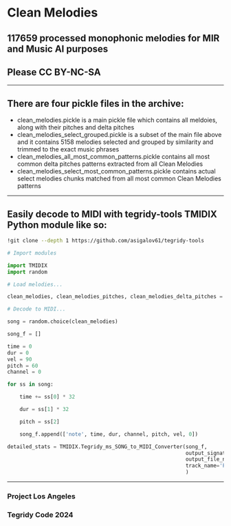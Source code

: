 # Clean Melodies
## 117659 processed monophonic melodies for MIR and Music AI purposes

## Please CC BY-NC-SA

***

## There are four pickle files in the archive:

* clean_melodies.pickle is a main pickle file which contains all meldoies, along with their pitches and delta pitches
* clean_melodies_select_grouped.pickle is a subset of the main file above and it contains 5158 melodies selected and grouped by similarity and trimmed to the exact music phrases
* clean_melodies_all_most_common_patterns.pickle contains all most common delta pitches patterns extracted from all Clean Melodies
* clean_melodies_select_most_common_patterns.pickle contains actual select melodies chunks matched from all most common Clean Melodies patterns

***

## Easily decode to MIDI with tegridy-tools TMIDIX Python module like so:

```sh
!git clone --depth 1 https://github.com/asigalov61/tegridy-tools 
```

```python
# Import modules

import TMIDIX
import random

# Load melodies...

clean_melodies, clean_melodies_pitches, clean_melodies_delta_pitches = TMIDIX.Tegridy_Any_Pickle_File_Reader('clean_melodies')

# Decode to MIDI...

song = random.choice(clean_melodies)

song_f = []

time = 0
dur = 0
vel = 90
pitch = 60
channel = 0

for ss in song:

    time += ss[0] * 32

    dur = ss[1] * 32

    pitch = ss[2]

    song_f.append(['note', time, dur, channel, pitch, vel, 0])

detailed_stats = TMIDIX.Tegridy_ms_SONG_to_MIDI_Converter(song_f,
                                                          output_signature = 'Clean Melodies',
                                                          output_file_name = 'Clean Melodies Composition',
                                                          track_name='Project Los Angeles'
                                                          )
```

***

### Project Los Angeles
### Tegridy Code 2024
